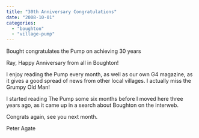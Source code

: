 ```yaml
---
title: "30th Anniversary Congratulations"
date: "2008-10-01"
categories: 
  - "boughton"
  - "village-pump"
---
```


Bought congratulates the Pump on achieving 30 years

Ray, Happy Anniversary from all in Boughton!

I enjoy reading the Pump every month, as well as our own G4 magazine, as it gives a good spread of news from other local villages. I actually miss the Grumpy Old Man!

I started reading The Pump some six months before I moved here three years ago, as it came up in a search about Boughton on the interweb.

Congrats again, see you next month.

Peter Agate
